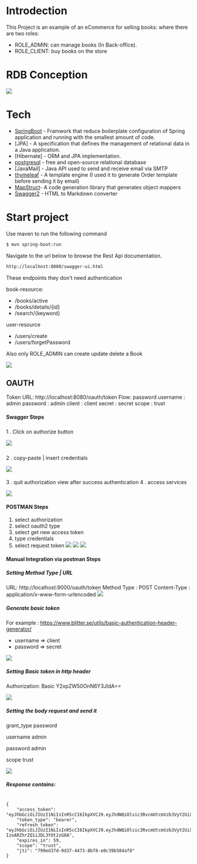 # Introdection

This Project is an example of an eCommerce for selling books: where there are two roles:
* ROLE_ADMIN: can manage books (In Back-office).
* ROLE_CLIENT: buy books on the store



# RDB Conception

![](images/br.PNG)

# Tech

* [SpringBoot](https://spring.io/projects/spring-boot) - Framwork that reduce boilerplate configuration of Spring application and running with the smallest amount of code.
* [JPA] - A specification that defines the management of relational data in a Java application. 
* [Hibernate] - ORM and JPA implementation.
* [postgresql](https://www.postgresql.org) - free and open-source relational database 
* [JavaMail] - Java API used to send and receive email via SMTP
* [thymeleaf](https://www.thymeleaf.org) - A template engine (I used it to generate Order template before sending it by email)
* [MapStruct](https://mapstruct.org)- A code generation library that generates object mappers
* [Swagger2](https://swagger.io/) - HTML to Markdown converter


# Start project 

Use maven to run the following command 

```sh
$ mvn spring-boot:run
```

Navigate to the url below to browse the Rest Api documentation.

```sh
http://localhost:8080/swagger-ui.html
```


These endpoints they don't need authentication

book-resource:
  *  /books/active
  *  /books/details/{id}
  *  /search/{keyword}
  
user-resource
  * /users/create
  * /users/forgetPassword
 
Also only ROLE_ADMIN can create update delete a Book
 
![](images/sw1.PNG)
## OAUTH

Token URL: http://localhost:8080/oauth/token
Flow: password
username : admin
password : admin
client : client
secret : secret
scope : trust

#### Swagger Steps
##### 

 1 . Click on authorize button

![](images/sw2.PNG)

##### 
 2 . copy-paste | insert credentials 

![](images/sw4.PNG)

#### 
 3 . quit authorization view after success authentication 
 4 . access services

![](images/sw5.PNG)

#### POSTMAN Steps

1. select authorization
2. select oauth2 type
3. select get new access token
4. type credentials
5. select request token
![](images/posm1.PNG)
![](images/posm2.PNG)
![](images/posm3.PNG)
#### Manual Integration via postman Steps
##### Setting Method Type | URL

URL: http://localhost:9000/oauth/token
Method Type : POST
Content-Type : application/x-www-form-urlencoded
![](images/posm4.PNG)

##### Generate basic token

For example : https://www.blitter.se/utils/basic-authentication-header-generator/
* username => client
* password => secret

![](images/boauth2.PNG)

##### Setting Basic token in http header

Authorization: Basic Y2xpZW50OnN6Y3JldA==

![](images/posm5.PNG)

##### Setting the body request and send it

grant_type password

username admin

password admin

scope trust

![](images/posm6.PNG)

##### Response contains:
#
```
{
    "access_token": "eyJhbGciOiJIUzI1NiIsInR5cCI6IkpXVCJ9.eyJhdWQiOlsic3RvcmUtcmVzb3VyY2UiXSwidXNlcl9uYW1lIjoiYWRtaW4iLCJzY29wZSI6WyJ0cnVzdCJdLCJleHAiOjE1NzM1Mjc4MjEsImF1dGhvcml0aWVzIjpbIlJPTEVfQURNSU4iXSwianRpIjoiNzk5ZWQzN2QtOWQzNy00NDczLThiZjgtZTBjMzliNTg0YWY4IiwiY2xpZW50X2lkIjoiY2xpZW50In0.w6pYuNpJXGonrhHYUnxtlQLd8JeFqfqFFE_De0lS7SE",
    "token_type": "bearer",
    "refresh_token": "eyJhbGciOiJIUzI1NiIsInR5cCI6IkpXVCJ9.eyJhdWQiOlsic3RvcmUtcmVzb3VyY2UiXSwidXNlcl9uYW1lIjoiYWRtaW4iLCJzY29wZSI6WyJ0cnVzdCJdLCJhdGkiOiI3OTllZDM3ZC05ZDM3LTQ0NzMtOGJmOC1lMGMzOWI1ODRhZjgiLCJleHAiOjE1NzYxMTk3NjEsImF1dGhvcml0aWVzIjpbIlJPTEVfQURNSU4iXSwianRpIjoiOTdiNmVkNjAtNjk3MS00MTg5LThhNTktMTI2MGIwYjVkODYxIiwiY2xpZW50X2lkIjoiY2xpZW50In0.mhCj4W7KaI4yEAIBMv-IzoARZhrZQ1iJDL3YOt2zG0A",
    "expires_in": 59,
    "scope": "trust",
    "jti": "799ed37d-9d37-4473-8bf8-e0c39b584af8"
}
```
